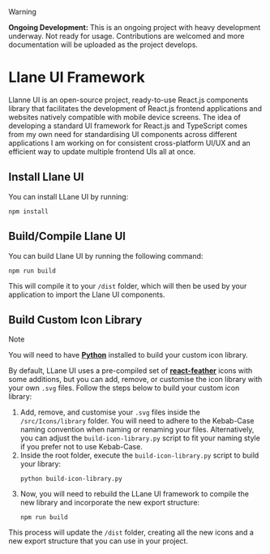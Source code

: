 > [!WARNING]
> **Ongoing Development:** This is an ongoing project with heavy development underway. Not ready for usage. Contributions are welcomed and more documentation will be uploaded as the project develops.

# Llane UI Framework

Llanne UI is an open-source project, ready-to-use React.js components library that facilitates the development of React.js frontend applications and websites natively compatible with mobile device screens. The idea of developing a standard UI framework for React.js and TypeScript comes from my own need for standardising UI components across different applications I am working on for consistent cross-platform UI/UX and an efficient way to update multiple frontend UIs all at once.

## Install Llane UI

You can install LLane UI by running:
```shell
npm install
```

## Build/Compile Llane UI

You can build Llane UI by running the following command:
```shell
npm run build
```

This will compile it to your `/dist` folder, which will then be used by your application to import the Llane UI components.

## Build Custom Icon Library

> [!NOTE]
> You will need to have **[Python](https://www.python.org/downloads/)** installed to build your custom icon library.

By default, LLane UI uses a pre-compiled set of **[react-feather](https://feathericons.com/)** icons with some additions, but you can add, remove, or customise the icon library with your own `.svg` files. Follow the steps below to build your custom icon library:

1. Add, remove, and customise your `.svg` files inside the `/src/Icons/library` folder. You will need to adhere to the Kebab-Case naming convention when naming or renaming your files. Alternatively, you can adjust the `build-icon-library.py` script to fit your naming style if you prefer not to use Kebab-Case.
2. Inside the root folder, execute the `build-icon-library.py` script to build your library:
    ```shell
    python build-icon-library.py
    ```
3. Now, you will need to rebuild the LLane UI framework to compile the new library and incorporate the new export structure:
    ```shell
    npm run build
    ```

This process will update the `/dist` folder, creating all the new icons and a new export structure that you can use in your project.

